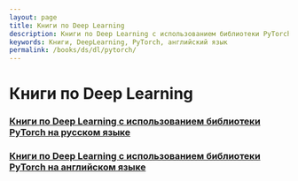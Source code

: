 ```yaml
---
layout: page
title: Книги по Deep Learning
description: Книги по Deep Learning с использованием библиотеки PyTorch на английском языке
keywords: Книги, DeepLearning, PyTorch, английский язык
permalink: /books/ds/dl/pytorch/
---
```


# Книги по Deep Learning

### [Книги по Deep Learning с использованием библиотеки PyTorch на русском языке](/books/ds/dl/pytorch/ru/)

### [Книги по Deep Learning с использованием библиотеки PyTorch на английском языке](/books/ds/dl/pytorch/en/)
